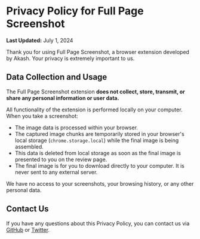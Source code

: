 # Privacy Policy for Full Page Screenshot

**Last Updated:** July 1, 2024

Thank you for using Full Page Screenshot, a browser extension developed by Akash. Your privacy is extremely important to us.

## Data Collection and Usage

The Full Page Screenshot extension **does not collect, store, transmit, or share any personal information or user data.**

All functionality of the extension is performed locally on your computer. When you take a screenshot:

- The image data is processed within your browser.
- The captured image chunks are temporarily stored in your browser's local storage (`chrome.storage.local`) while the final image is being assembled.
- This data is deleted from local storage as soon as the final image is presented to you on the review page.
- The final image is for you to download directly to your computer. It is never sent to any external server.

We have no access to your screenshots, your browsing history, or any other personal data.

## Contact Us

If you have any questions about this Privacy Policy, you can contact us via [GitHub](https://github.com/aakash4dev) or [Twitter](https://twitter.com/aakash4dev).